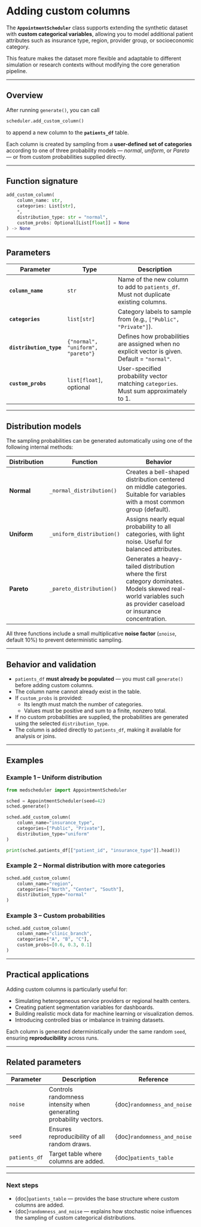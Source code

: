 # Adding custom columns

The **`AppointmentScheduler`** class supports extending the synthetic dataset with **custom categorical variables**, allowing you to model additional patient attributes such as insurance type, region, provider group, or socioeconomic category.

This feature makes the dataset more flexible and adaptable to different simulation or research contexts without modifying the core generation pipeline.

---

## Overview

After running `generate()`, you can call  
```python
scheduler.add_custom_column()
```  
to append a new column to the **`patients_df`** table.

Each column is created by sampling from a **user-defined set of categories** according to one of three probability models — *normal*, *uniform*, or *Pareto* — or from custom probabilities supplied directly.

---

## Function signature

```python
add_custom_column(
    column_name: str,
    categories: List[str],
    *,
    distribution_type: str = "normal",
    custom_probs: Optional[List[float]] = None
) -> None
```

---

## Parameters

| Parameter | Type | Description |
|------------|------|-------------|
| **`column_name`** | `str` | Name of the new column to add to `patients_df`. Must not duplicate existing columns. |
| **`categories`** | `list[str]` | Category labels to sample from (e.g., `["Public", "Private"]`). |
| **`distribution_type`** | `{"normal", "uniform", "pareto"}` | Defines how probabilities are assigned when no explicit vector is given. Default = `"normal"`. |
| **`custom_probs`** | `list[float]`, optional | User-specified probability vector matching `categories`. Must sum approximately to 1. |

---

## Distribution models

The sampling probabilities can be generated automatically using one of the following internal methods:

| Distribution | Function | Behavior |
|---------------|-----------|-----------|
| **Normal** | `_normal_distribution()` | Creates a bell-shaped distribution centered on middle categories. Suitable for variables with a most common group (default). |
| **Uniform** | `_uniform_distribution()` | Assigns nearly equal probability to all categories, with light noise. Useful for balanced attributes. |
| **Pareto** | `_pareto_distribution()` | Generates a heavy-tailed distribution where the first category dominates. Models skewed real-world variables such as provider caseload or insurance concentration. |

All three functions include a small multiplicative **noise factor** (`±noise`, default 10%) to prevent deterministic sampling.

---

## Behavior and validation

- `patients_df` **must already be populated** — you must call `generate()` before adding custom columns.  
- The column name cannot already exist in the table.  
- If `custom_probs` is provided:
  - Its length must match the number of categories.
  - Values must be positive and sum to a finite, nonzero total.  
- If no custom probabilities are supplied, the probabilities are generated using the selected `distribution_type`.  
- The column is added directly to `patients_df`, making it available for analysis or joins.

---

## Examples

### Example 1 – Uniform distribution
```python
from medscheduler import AppointmentScheduler

sched = AppointmentScheduler(seed=42)
sched.generate()

sched.add_custom_column(
    column_name="insurance_type",
    categories=["Public", "Private"],
    distribution_type="uniform"
)

print(sched.patients_df[["patient_id", "insurance_type"]].head())
```

### Example 2 – Normal distribution with more categories
```python
sched.add_custom_column(
    column_name="region",
    categories=["North", "Center", "South"],
    distribution_type="normal"
)
```

### Example 3 – Custom probabilities
```python
sched.add_custom_column(
    column_name="clinic_branch",
    categories=["A", "B", "C"],
    custom_probs=[0.6, 0.3, 0.1]
)
```

---

## Practical applications

Adding custom columns is particularly useful for:
- Simulating heterogeneous service providers or regional health centers.  
- Creating patient segmentation variables for dashboards.  
- Building realistic mock data for machine learning or visualization demos.  
- Introducing controlled bias or imbalance in training datasets.

Each column is generated deterministically under the same random `seed`, ensuring **reproducibility** across runs.

---

## Related parameters

| Parameter | Description | Reference |
|------------|-------------|------------|
| `noise` | Controls randomness intensity when generating probability vectors. | {doc}`randomness_and_noise` |
| `seed` | Ensures reproducibility of all random draws. | {doc}`randomness_and_noise` |
| `patients_df` | Target table where columns are added. | {doc}`patients_table` |

---

### Next steps

- {doc}`patients_table` — provides the base structure where custom columns are added.  
- {doc}`randomness_and_noise` — explains how stochastic noise influences the sampling of custom categorical distributions.
